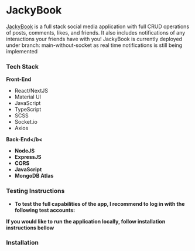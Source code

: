 # JackyBook

[JackyBook](https://jackybook.vercel.app/) is a full stack social media application with full CRUD operations of posts, comments, likes, and friends. It also includes notifications of any interactions your friends have with you!
JackyBook is currently deployed under branch: main-without-socket as real time notifications is still being implemented 

### Tech Stack
<b>Front-End</b>
  * React/NextJS
  * Material UI
  * JavaScript
  * TypeScript
  * SCSS
  * Socket.io
  * Axios
 
<b>Back-End</b<
 * NodeJS
 * ExpressJS
 * CORS
 * JavaScript
 * MongoDB Atlas

### Testing Instructions
* To test the full capabilities of the app, I recommend to log in with the following test accounts:

If you would like to run the application locally, follow installation instructions bellow

### Installation 
